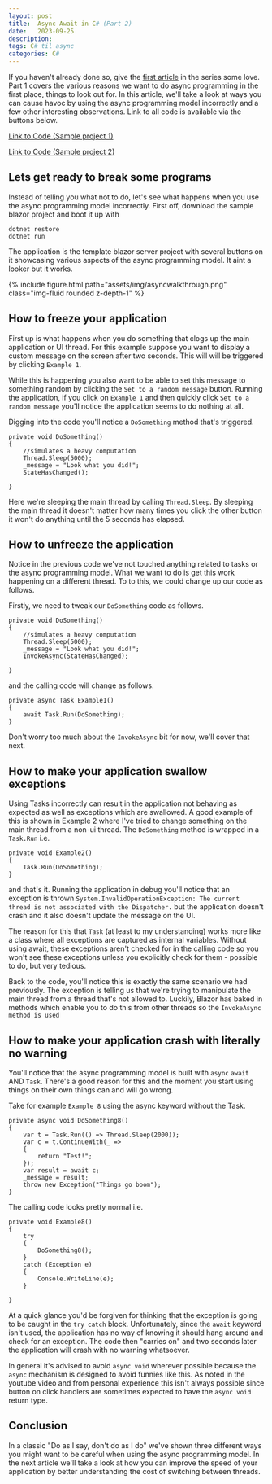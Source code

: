 ```yaml
---
layout: post
title:  Async Await in C# (Part 2)
date:   2023-09-25
description: 
tags: C# til async
categories: C#
---
```


If you haven't already done so, give the [first article](https://thatstatsguy.github.io/blog/2023/Async-Await-in-C-Part-1/) in the series some love. Part 1 covers the various reasons we want to do async programming in the first place, things to look out for. In this article, we'll take a look at ways you can cause havoc by using the async programming model incorrectly and a few other interesting observations. Link to all code is available via the buttons below.

<a class="btn btn-info" href="https://github.com/thatstatsguy/til/tree/main/Async%20Programming%20in%20C%23/AsyncAwaitWalkThrough" role="button">Link to Code (Sample project 1)</a>

<a class="btn btn-info" href="https://github.com/thatstatsguy/til/tree/main/Async%20Programming%20in%20C%23/Task%20Parallel%20Library/TPL" role="button">Link to Code (Sample project 2)</a>

## Lets get ready to break some programs
Instead of telling you what not to do, let's see what happens when you use the async programming model incorrectly. First off, download the sample blazor project and boot it up with 
```
dotnet restore
dotnet run
```
The application is the template blazor server project with several buttons on it showcasing various aspects of the async programming model. It aint a looker but it works.

{% include figure.html path="assets/img/asyncwalkthrough.png" class="img-fluid rounded z-depth-1" %}

## How to freeze your application
First up is what happens when you do something that clogs up the main application or UI thread. For this example suppose you want to display a custom message on the screen after two seconds. This will will be triggered by clicking `Example 1`.

While this is happening you also want to be able to set this message to something random by clicking the `Set to a random message` button. Running the application, if you click on `Example 1` and then quickly click `Set to a random message` you'll notice the application seems to do nothing at all.

Digging into the code you'll notice a `DoSomething` method that's triggered.
```
private void DoSomething()
{
    //simulates a heavy computation
    Thread.Sleep(5000);
    _message = "Look what you did!";
    StateHasChanged();
    
}
```
Here we're sleeping the main thread by calling `Thread.Sleep`. By sleeping the main thread it doesn't matter how many times you click the other button it won't do anything until the 5 seconds has elapsed.

## How to unfreeze the application
Notice in the previous code we've not touched anything related to tasks or the async programming model. What we want to do is get this work happening on a different thread. To to this, we could change up our code as follows.

Firstly, we need to tweak our `DoSomething` code as follows.
```
private void DoSomething()
{
    //simulates a heavy computation
    Thread.Sleep(5000);
    _message = "Look what you did!";
    InvokeAsync(StateHasChanged);
    
}
```
and the calling code will change as follows.
```
private async Task Example1()
{
    await Task.Run(DoSomething);
}
```
Don't worry too much about the `InvokeAsync` bit for now, we'll cover that next.

## How to make your application swallow exceptions

Using Tasks incorrectly can result in the application not behaving as expected as well as exceptions which are swallowed. A good example of this is shown in Example 2 where I've tried to change something on the main thread from a non-ui thread. The `DoSomething` method is wrapped in a `Task.Run` i.e.

```
private void Example2()
{
    Task.Run(DoSomething);
}
```
and that's it. Running the application in debug you'll notice that an exception is thrown `System.InvalidOperationException: The current thread is not associated with the Dispatcher.` but the application doesn't crash and it also doesn't update the message on the UI.

The reason for this that `Task` (at least to my understanding) works more like a class where all exceptions are captured as internal variables. Without using await, these exceptions aren't checked for in the calling code so you won't see these exceptions unless you explicitly check for them - possible to do, but very tedious. 

Back to the code, you'll notice this is exactly the same scenario we had previously. The exception is telling us that we're trying to manipulate the main thread from a thread that's not allowed to. Luckily, Blazor has baked in methods which enable you to do this from other threads so the `InvokeAsync method is used`

## How to make your application crash with literally no warning

You'll notice that the async programming model is built with `async` `await` AND `Task`. There's a good reason for this and the moment you start using things on their own things can and will go wrong.

Take for example `Example 8` using the async keyword without the Task.

```
private async void DoSomething8()
{
    var t = Task.Run(() => Thread.Sleep(2000));
    var c = t.ContinueWith(_ =>
    {
        return "Test!";
    });
    var result = await c;
    _message = result;
    throw new Exception("Things go boom");
}
```

The calling code looks pretty normal i.e.

```
private void Example8()
{
    try
    {
        DoSomething8();
    }
    catch (Exception e)
    {
        Console.WriteLine(e);   
    }
    
}
```
At a quick glance you'd be forgiven for thinking that the exception is going to be caught in the `try catch` block. Unfortunately, since the `await` keyword isn't used, the application has no way of knowing it should hang around and check for an exception. The code then "carries on" and two seconds later the application will crash with no warning whatsoever. 

In general it's advised to avoid `async void` wherever possible because the `async` mechanism is designed to avoid funnies like this. As noted in the youtube video and from personal experience this isn't always possible since button on click handlers are sometimes expected to have the `async void` return type.

## Conclusion 
In a classic "Do as I say, don't do as I do" we've shown three different ways you might want to be careful when using the async programming model. In the next article we'll take a look at how you can improve the speed of your application by better understanding the cost of switching between threads.
